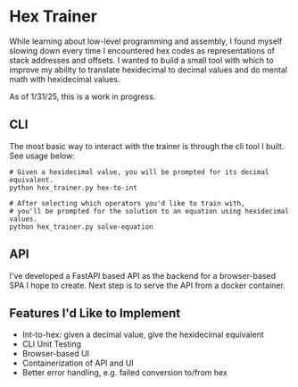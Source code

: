 # Hex Trainer
While learning about low-level programming and assembly, I found myself slowing down every time I encountered hex codes as representations of stack addresses and offsets. I wanted to build a small tool with which to improve my ability to translate hexidecimal to decimal values and do mental math with hexidecimal values.

As of 1/31/25, this is a work in progress.

## CLI
The most basic way to interact with the trainer is through the cli tool I built. See usage below:

```
# Given a hexidecimal value, you will be prompted for its decimal equivalent.
python hex_trainer.py hex-to-int

# After selecting which operators you'd like to train with,
# you'll be prompted for the solution to an equation using hexidecimal values.
python hex_trainer.py solve-equation
```

## API
I've developed a FastAPI based API as the backend for a browser-based SPA I hope to create. Next step is to serve the API from a docker container.

## Features I'd Like to Implement
- Int-to-hex: given a decimal value, give the hexidecimal equivalent
- CLI Unit Testing
- Browser-based UI
- Containerization of API and UI
- Better error handling, e.g. failed conversion to/from hex
